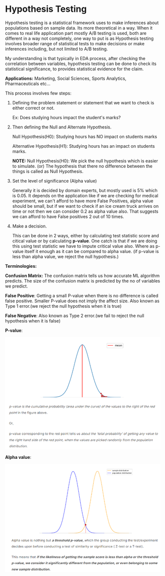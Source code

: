# Hypothesis Testing

Hypothesis testing is a statistical framework uses to make inferences about populations based on sample data. Its more theoretical in a way. When it comes to real life application part mostly A/B testing is used, both are different in a way not completely, one way to put is as Hypothesis testing involves broader range of statistical tests to make decisions or make inferences including, but not limited to A/B testing.

My understanding is that typically in EDA process, after checking the correlation between variables, hypothesis testing can be done to check its statistical significance, to provides statistical evidence for the claim.

**Applications:** Marketing, Social Sciences, Sports Analytics, Pharmaceuticals etc…

This process involves few steps:

1. Defining the problem statement or statement that we want to check is either correct or not.

   Ex: Does studying hours impact the student's marks?
2. Then defining the Null and Alternate Hypothesis.

   Null Hypothesis(H0): Studying hours has NO impact on students marks

   Alternative Hypothesis(H1): Studying hours has an impact on students marks.

   **NOTE:** Null Hypothesis(H0): We pick the null hypothesis which is easier to simulate. (or) The hypothesis that there no difference between the things is called as Null Hypothesis.
3. Set the level of significance (Alpha value)

   Generally it is decided by domain experts, but mostly used is 5% which is 0.05. It depends on the application like if we are checking 	for medical experiment, we can't afford to have more False Positives, alpha value should be small, but if we want to check if an ice cream truck arrives on time or not then we can consider 0.2 as alpha value also. That suggests we can afford to have False positives 2 out of 10 times.
4. Make a decision.

   This can be done in 2 ways, either by  calculating test statistic score and citical value or by calculating **p-value**. One catch is that if we are doing this using test statistic we have to impute critical value also. Where as p-value itself it enough as it can be compared to alpha value. (if p-value is less than alpha value, we reject the null hypothesis.)

**Terminologies:**

**Confusion Matrix:** The confusion matrix tells us how accurate ML algorithm predicts. The size of the confusion matrix is predicted by the no of variables we predict.

**False Positive**: Getting a small P-value when there is no difference is called false positive. Smaller P-value does not imply the affect size. Also known as Type 1 error.(we reject the null hypothesis when it is true)

**False Negative**: Also known as Type 2 error.(we fail to reject the null hypothesis when it is false)

**P-value**: 

![1726043728805](image/README/1726043728805.png)

**Alpha value**: 

![1726044355289](image/README/1726044355289.png)
